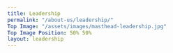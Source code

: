 ```yaml
---
title: Leadership
permalink: "/about-us/leadership/"
Top Image: "/assets/images/masthead-leadership.jpg"
Top Image Position: 50% 50%
layout: leadership
---
```


